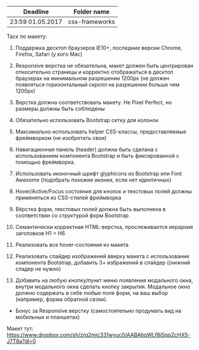 | Deadline  | Folder name |
|-----------|-------------|
| 23:59 01.05.2017 | css-frameworks |

Таск по макету:

1. Поддержка десктоп браузеров IE10+, последние версии Chrome, Firefox, Safari (у кого Mac)

2. Responsive верстка не обязательна, макет должен быть центрирован относительно страницы и корректно отображаться в десктоп браузерах на минимальном разрешении 1200px (не должен появляться горизонтальный скролл на разрешении больше чем 1200px)

3. Верстка должна соответствовать макету. Не Pixel Perfect, но размеры должны быть соблюдены

4. Обязательно использовать Bootstrap сетку для колонок

5. Максимально использовать helper CSS-классы, предоставляемые фреймворком (не изобретать свои)

6. Навигационная панель (header) должна быть сделана с использованием компонента Bootstrap и быть фиксированной с помощью фреймворка.

7. Использовать иконочный шрифт glyphicons из Bootstrap или Font Awesome (подобрать похожие иконки, если нет идентичных)

8. Hover/Active/Focus состояния для кнопок и текстовых полей должны применяться из CSS-стилей фреймворка

10. Вёрстка форм, текстовых полей должна быть выполнена в соответствии со структурой форм Bootstrap

11. Семантически корректная HTML-верстка, прослеживается иерархия заголовков H1 > H6

12. Реализовать все hover-состояния из макета

13. Реализовать слайдер изображений вверху макета с использование компонента Bootstrap, добавить 3+ избражений в слайдер ((нижний сладер не нужно)

14. Добавить на любую кнопку/пункт меню появления модального окна, внутри модального окна сделать кнопку закрытия. Модальное окно должно содержать в себе любые поля форм, на ваш выбор (например, форма обратной свзяи). 

* Бонус за Responsive верстку (самостоятельно продумать вид на мобильных и планшетах)

Макет тут: https://www.dropbox.com/sh/zrq2mic331wyuc0/AABAbpWLf8iSqpZcHX5-J7T8a?dl=0
